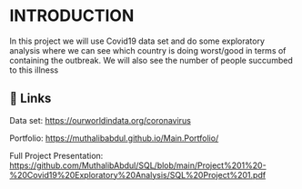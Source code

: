 
# INTRODUCTION

In this project we will use Covid19 data set and do some exploratory analysis where we can see which country is doing worst/good in terms of containing the outbreak. We will also see the number of people succumbed to this illness



## 🔗 Links

Data set: https://ourworldindata.org/coronavirus

Portfolio: https://muthalibabdul.github.io/Main.Portfolio/

Full Project Presentation: https://github.com/MuthalibAbdul/SQL/blob/main/Project%201%20-%20Covid19%20Exploratory%20Analysis/SQL%20Project%201.pdf



